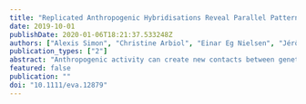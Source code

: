 ```yaml
---
title: "Replicated Anthropogenic Hybridisations Reveal Parallel Patterns of Admixture in Marine Mussels"
date: 2019-10-01
publishDate: 2020-01-06T18:21:37.533248Z
authors: ["Alexis Simon", "Christine Arbiol", "Einar Eg Nielsen", "Jérôme Couteau", "Rossana Sussarellu", "Thierry Burgeot", "Ismaël Bernard", "Joop W. P. Coolen", "Jean-Baptiste Lamy", "Stéphane Robert", "Maria Skazina", "Petr Strelkov", "Henrique Queiroga", "Ibon Cancio", "John J. Welch", "Frédérique Viard", "Nicolas Bierne"]
publication_types: ["2"]
abstract: "Anthropogenic activity can create new contacts between genetically differentiated lineages, which start to exchange genes again before our eyes. When similar introductions occur in different places, they provide replicated large-scale hybridisation experiments. We studied the population genetics of Mytilus mussels in several M. galloprovincialis introduction areas. Using a dataset of 4279 mussels, genotyped at 77 ancestry informative markers, we document the introduction of the Mediterranean lineage of M. galloprovincialis to five ports in France and of the Atlantic lineage in Norway. In each case, the introduced species has extensively admixed with M. edulis. In Ports, we also observed sharp genetic shifts, at a very fine spatial scale, at the open sea-port interface, where the seaward native population is M. edulis. The sole exception was the bay of Brest, where the native population is the Atlantic lineage of M. galloprovincialis, and where the invading mussels started to spread and admix with the native background. Sharp transitions at the port entrance, at scales below the dispersal distance, do not fit well with the predictions of a migration-selection tension zone model, and instead suggest habitat choice and adaptation to the environment of the port, possibly coupled with connectivity barriers. We then examined departures from the average admixture rate at different loci (i.e., Barton’s concordance). We compared the two human-mediated admixture events (French ports and Norway), to naturally admixed populations, and to transmission ratio distortions observed in experimental lab crosses. When the same M. galloprovincialis background was involved, we found positive correlations in the departures of marker loci in the different locations; but when different M. galloprovincialis backgrounds were involved, we found no or negative correlations. Some of the positive correlations we observed are best explained by a shared history during saltatory colonisation, but some independent replicates imply parallel selective processes, suggesting that the genome-wide effect of admixture is highly repeatable."
featured: false
publication: ""
doi: "10.1111/eva.12879"
---
```


